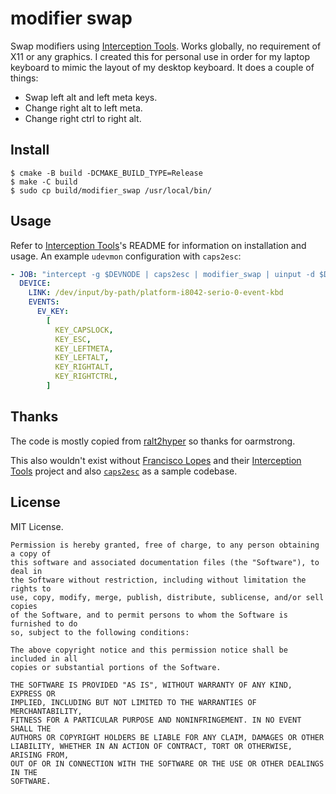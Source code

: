 # modifier swap

Swap modifiers using [Interception Tools](https://gitlab.com/interception/linux/tools).
Works globally, no requirement of X11 or any graphics. I created this for personal use
in order for my laptop keyboard to mimic the layout of my desktop keyboard. It does a
couple of things:

- Swap left alt and left meta keys.
- Change right alt to left meta.
- Change right ctrl to right alt.

## Install


``` shell
$ cmake -B build -DCMAKE_BUILD_TYPE=Release
$ make -C build
$ sudo cp build/modifier_swap /usr/local/bin/
```

## Usage

Refer to [Interception Tools](https://gitlab.com/interception/linux/tools)'s
README for information on installation and usage.
An example `udevmon` configuration with `caps2esc`:

``` yaml
- JOB: "intercept -g $DEVNODE | caps2esc | modifier_swap | uinput -d $DEVNODE"
  DEVICE:
    LINK: /dev/input/by-path/platform-i8042-serio-0-event-kbd
    EVENTS:
      EV_KEY:
        [
          KEY_CAPSLOCK,
          KEY_ESC,
          KEY_LEFTMETA,
          KEY_LEFTALT,
          KEY_RIGHTALT,
          KEY_RIGHTCTRL,
        ]
```

## Thanks

The code is mostly copied from [ralt2hyper](https://gitlab.com/oarmstrong/ralt2hyper/)
so thanks for oarmstrong.

This also wouldn't exist without [Francisco Lopes](https://gitlab.com/oblitum)
and their [Interception Tools](https://gitlab.com/interception/linux/tools)
project and also [`caps2esc`](https://gitlab.com/interception/linux/plugins/caps2esc)
as a sample codebase.

## License

MIT License.

```
Permission is hereby granted, free of charge, to any person obtaining a copy of
this software and associated documentation files (the "Software"), to deal in
the Software without restriction, including without limitation the rights to
use, copy, modify, merge, publish, distribute, sublicense, and/or sell copies
of the Software, and to permit persons to whom the Software is furnished to do
so, subject to the following conditions:

The above copyright notice and this permission notice shall be included in all
copies or substantial portions of the Software.

THE SOFTWARE IS PROVIDED "AS IS", WITHOUT WARRANTY OF ANY KIND, EXPRESS OR
IMPLIED, INCLUDING BUT NOT LIMITED TO THE WARRANTIES OF MERCHANTABILITY,
FITNESS FOR A PARTICULAR PURPOSE AND NONINFRINGEMENT. IN NO EVENT SHALL THE
AUTHORS OR COPYRIGHT HOLDERS BE LIABLE FOR ANY CLAIM, DAMAGES OR OTHER
LIABILITY, WHETHER IN AN ACTION OF CONTRACT, TORT OR OTHERWISE, ARISING FROM,
OUT OF OR IN CONNECTION WITH THE SOFTWARE OR THE USE OR OTHER DEALINGS IN THE
SOFTWARE.
```

